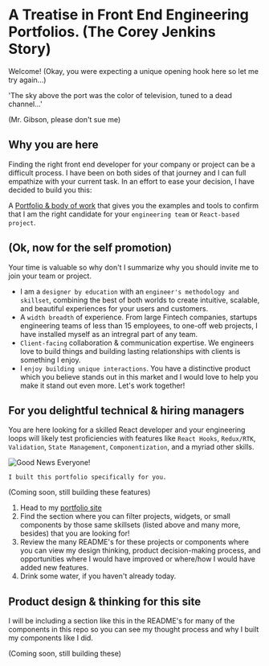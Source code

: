 # A Treatise in Front End Engineering Portfolios. (The Corey Jenkins Story)

Welcome!
(Okay, you were expecting a unique opening hook here so let me try again...)

'The sky above the port was the color of television, tuned to a dead channel...'

(Mr. Gibson, please don't sue me)

## Why you are here

Finding the right front end developer for your company or project can be a difficult process. I have been on both sides of that journey and I can full empathize with your current task. In an effort to ease your decision, I have decided to build you this:

A [Portfolio & body of work](https://cojanks.github.io/portfolio/) that gives you the examples and tools to confirm that I am the right candidate for your `engineering team` or `React-based project`.

## (Ok, now for the self promotion)

Your time is valuable so why don't I summarize why you should invite me to join your team or project.

- I am a `designer by education` with an `engineer's methodology and skillset`, combining the best of both worlds to create intuitive, scalable, and beautiful experiences for your users and customers.
- A `width breadth` of experience. From large Fintech companies, startups engineering teams of less than 15 employees, to one-off web projects, I have installed myself as an intregral part of any team.
- `Client-facing` collaboration & communication expertise. We engineers love to build things and building lasting relationships with clients is something I enjoy.
- I `enjoy building unique interactions`. You have a distinctive product which you believe stands out in this market and I would love to help you make it stand out even more. Let's work together!

## For you delightful technical & hiring managers

You are here looking for a skilled React developer and your engineering loops will likely test proficiencies with features like `React Hooks`, `Redux/RTK`, `Validation`, `State Management`, `Componentization`, and a myriad other skills.

![Good News Everyone!](https://media.giphy.com/media/3zFcbgHoIXzykQc7vU/giphy.gif)

`I built this portfolio specifically for you.`

(Coming soon, still building these features)

1. Head to my [portfolio site](https://cojanks.github.io/portfolio/)
2. Find the section where you can filter projects, widgets, or small components by those same skillsets (listed above and many more, besides) that you are looking for!
3. Review the many README's for these projects or components where you can view my design thinking, product decision-making process, and opportunities where I would have improved or where/how I would have added new features.
4. Drink some water, if you haven't already today.

## Product design & thinking for this site

I will be including a section like this in the README's for many of the components in this repo so you can see my thought process and why I built my components like I did.

(Coming soon, still building these)
